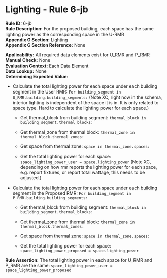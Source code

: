 
# Lighting - Rule 6-jb

**Rule ID:** 6-jb  
**Rule Description:** For the proposed building, each space has the same lighting power as the corresponding space in the U-RMR  
**Appendix G Section:** Lighting  
**Appendix G Section Reference:** None

**Applicability:** All required data elements exist for U_RMR and P_RMR  
**Manual Check:** None  
**Evaluation Context:** Each Data Element  
**Data Lookup:** None  
**Determining Expected Value:**  

- Calculate the total lighting power for each space under each building segment in the User RMR: ```For building_segment in U_RMR.building.building_segments:``` (Note XC, right now in the schema, interior lighting is independent of the space it is in. It is only related to space type. Hard to calculate the lighting power for each space.)

  - Get thermal_block from building segment: ```thermal_block in building_segment.thermal_blocks:```

  - Get thermal_zone from thermal block: ```thermal_zone in thermal_block.thermal_zones:```

  - Get space from thermal zone: ```space in thermal_zone.spaces:```

  - Get the total lighting power for each space: ```space_lighting_power_user = space.lighting_power``` (Note XC, depending on how rmr reports the lighting power for each space, e.g. report fixtures, or report total wattage, this needs to be adjusted.)

- Calculate the total lighting power for each space under each building segment in the Proposed RMR: ```For building_segment in P_RMR.building.building_segments:```

  - Get thermal_block from building segment: ```thermal_block in building_segment.thermal_blocks:```

  - Get thermal_zone from thermal block: ```thermal_zone in thermal_block.thermal_zones:```

  - Get space from thermal zone: ```space in thermal_zone.spaces:```

  - Get the total lighting power for each space: ```space_lighting_power_proposed = space.lighting_power```

**Rule Assertion:** The total lighting power in each space for U_RMR and P_RMR are the same: ```space_lighting_power_user = space_lighting_power_proposed```